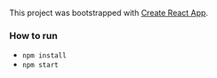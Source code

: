 This project was bootstrapped with [Create React App](https://github.com/facebook/create-react-app).

### How to run

- `npm install`
- `npm start`